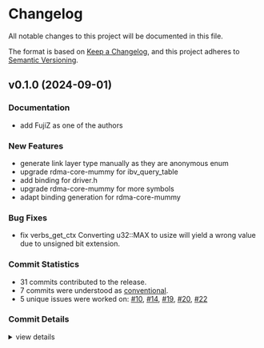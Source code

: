 # Changelog

All notable changes to this project will be documented in this file.

The format is based on [Keep a Changelog](https://keepachangelog.com/en/1.0.0/),
and this project adheres to [Semantic Versioning](https://semver.org/spec/v2.0.0.html).

## v0.1.0 (2024-09-01)

### Documentation

 - <csr-id-42c6c8c08b22cb2c420720e683834fbcc78a83e9/> add FujiZ as one of the authors

### New Features

 - <csr-id-b4f582b6db08a908b883c4b023d1f0c283bde521/> generate link layer type manually as they are anonymous enum
 - <csr-id-beda7f4e9e9201be11d65c8454cf94c97692a024/> upgrade rdma-core-mummy for ibv_query_table
 - <csr-id-bf646caa7a24a009d2e2ea072af6b8ce48abdc98/> add binding for driver.h
 - <csr-id-7788fe84ddb4c7e4eb31747e881664a9bcc16305/> upgrade rdma-core-mummy for more symbols
 - <csr-id-ee85a55844321c743998383164e40636b21d26f6/> adapt binding generation for rdma-core-mummy

### Bug Fixes

 - <csr-id-6f03b3585933f1cf9e3be14fa3c13ded90bee8ec/> fix verbs_get_ctx
   Converting u32::MAX to usize will yield a wrong value due to unsigned
   bit extension.

### Commit Statistics

<csr-read-only-do-not-edit/>

 - 31 commits contributed to the release.
 - 7 commits were understood as [conventional](https://www.conventionalcommits.org).
 - 5 unique issues were worked on: [#10](https://github.com/RDMA-Rust/rdma-mummy-sys/issues/10), [#14](https://github.com/RDMA-Rust/rdma-mummy-sys/issues/14), [#19](https://github.com/RDMA-Rust/rdma-mummy-sys/issues/19), [#20](https://github.com/RDMA-Rust/rdma-mummy-sys/issues/20), [#22](https://github.com/RDMA-Rust/rdma-mummy-sys/issues/22)

### Commit Details

<csr-read-only-do-not-edit/>

<details><summary>view details</summary>

 * **[#10](https://github.com/RDMA-Rust/rdma-mummy-sys/issues/10)**
    - Fix build failure ([`fa0b1c9`](https://github.com/RDMA-Rust/rdma-mummy-sys/commit/fa0b1c96b0afcdbc9468f44c8abae084519df3ac))
 * **[#14](https://github.com/RDMA-Rust/rdma-mummy-sys/issues/14)**
    - Refine Cargo toml and readme ([`64890a2`](https://github.com/RDMA-Rust/rdma-mummy-sys/commit/64890a248e43d32d76b2a83f7fe485f16cff2f7b))
 * **[#19](https://github.com/RDMA-Rust/rdma-mummy-sys/issues/19)**
    - Add ibv_opcode_* constants definition ([`49a36dc`](https://github.com/RDMA-Rust/rdma-mummy-sys/commit/49a36dc42382b6526dcbabfd4850f2c3311b8f7c))
 * **[#20](https://github.com/RDMA-Rust/rdma-mummy-sys/issues/20)**
    - Fix bindings type options ([`41f04dc`](https://github.com/RDMA-Rust/rdma-mummy-sys/commit/41f04dc2f871332656cf272448bdf6df069f100e))
 * **[#22](https://github.com/RDMA-Rust/rdma-mummy-sys/issues/22)**
    - Change `ibv_evnet_type` from u32 to rust enum. ([`8bdaed8`](https://github.com/RDMA-Rust/rdma-mummy-sys/commit/8bdaed8f4353114ca962f12a7376ba03fdf45d2f))
 * **Uncategorized**
    - Add FujiZ as one of the authors ([`42c6c8c`](https://github.com/RDMA-Rust/rdma-mummy-sys/commit/42c6c8c08b22cb2c420720e683834fbcc78a83e9))
    - Generate link layer type manually as they are anonymous enum ([`b4f582b`](https://github.com/RDMA-Rust/rdma-mummy-sys/commit/b4f582b6db08a908b883c4b023d1f0c283bde521))
    - Upgrade rdma-core-mummy for ibv_query_table ([`beda7f4`](https://github.com/RDMA-Rust/rdma-mummy-sys/commit/beda7f4e9e9201be11d65c8454cf94c97692a024))
    - Add binding for driver.h ([`bf646ca`](https://github.com/RDMA-Rust/rdma-mummy-sys/commit/bf646caa7a24a009d2e2ea072af6b8ce48abdc98))
    - Upgrade rdma-core-mummy for more symbols ([`7788fe8`](https://github.com/RDMA-Rust/rdma-mummy-sys/commit/7788fe84ddb4c7e4eb31747e881664a9bcc16305))
    - Fix verbs_get_ctx ([`6f03b35`](https://github.com/RDMA-Rust/rdma-mummy-sys/commit/6f03b3585933f1cf9e3be14fa3c13ded90bee8ec))
    - Adapt binding generation for rdma-core-mummy ([`ee85a55`](https://github.com/RDMA-Rust/rdma-mummy-sys/commit/ee85a55844321c743998383164e40636b21d26f6))
    - Update version ([`ad39d0c`](https://github.com/RDMA-Rust/rdma-mummy-sys/commit/ad39d0cba38a5ffe57c3596cfca7a4476c41b61c))
    - Use submodule to setup rdma env ([`aec591d`](https://github.com/RDMA-Rust/rdma-mummy-sys/commit/aec591d4ab56be5a3cfe5f5ef43061dcb30e7481))
    - Update version to 0.2.0 ([`7509049`](https://github.com/RDMA-Rust/rdma-mummy-sys/commit/75090499b5b060f475caaa93ac8d1f7aa003a175))
    - Test examples in ci ([`9288a38`](https://github.com/RDMA-Rust/rdma-mummy-sys/commit/9288a38e9442553d4b57bc2a93583d51e0fd395d))
    - Add cm examples ([`a2b6709`](https://github.com/RDMA-Rust/rdma-mummy-sys/commit/a2b67092cb35cd2ff4d0372de395876341479650))
    - Remove parse callback ([`713d867`](https://github.com/RDMA-Rust/rdma-mummy-sys/commit/713d867074982c82660ad501bc19a91d52570085))
    - Allow custom rdma-core installation ([`f4cb538`](https://github.com/RDMA-Rust/rdma-mummy-sys/commit/f4cb538e391cf0d7c7e883ed54233cef24248990))
    - Bump ci rust toolchain to 1.61.0 ([`33002af`](https://github.com/RDMA-Rust/rdma-mummy-sys/commit/33002af7873422beb659ecb0ad1377215512706e))
    - Fix clippy lints ([`b019783`](https://github.com/RDMA-Rust/rdma-mummy-sys/commit/b01978383bc97f91b55870d1d87a80fb6b34e281))
    - Change module structure ([`a5be970`](https://github.com/RDMA-Rust/rdma-mummy-sys/commit/a5be9702aa28d0c7857318bfa6754f9d35f69459))
    - Change path of bindings.rs ([`1868046`](https://github.com/RDMA-Rust/rdma-mummy-sys/commit/18680467ad57d69cadc7c783aa6b559a8826bf49))
    - Cargo build failure ([`5c1a331`](https://github.com/RDMA-Rust/rdma-mummy-sys/commit/5c1a33184302f25c27d7b33a6c85afc038db58de))
    - Add macros from rdma_cma.h ([`2bb2c5b`](https://github.com/RDMA-Rust/rdma-mummy-sys/commit/2bb2c5bd7e58f5f8bc5584cfacc16c6587664e7c))
    - Remove default ([`fd0d4ab`](https://github.com/RDMA-Rust/rdma-mummy-sys/commit/fd0d4ab9fe630ad2c8af377529ab749410fe78b0))
    - Use *mut instead of &mut ([`79f79bb`](https://github.com/RDMA-Rust/rdma-mummy-sys/commit/79f79bb36383ef8465799f13ca6d4b132a669801))
    - Binding refactor ([`da6159c`](https://github.com/RDMA-Rust/rdma-mummy-sys/commit/da6159c5a5a2c018182374d2f12e7663f4d3bfd2))
    - Libibverbs-dev and librdmacm-dev bindgen ([`b738668`](https://github.com/RDMA-Rust/rdma-mummy-sys/commit/b7386686cdb275d01c9f2e8a453ff82b30712a38))
    - First commit ([`65f6637`](https://github.com/RDMA-Rust/rdma-mummy-sys/commit/65f6637a6d2c37fc1d7f196b1ed6c3d6d6350687))
    - Initial commit ([`1bb7cf2`](https://github.com/RDMA-Rust/rdma-mummy-sys/commit/1bb7cf2d1cc6644c56bc5d89fc7c0a5843fae9b3))
</details>

